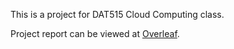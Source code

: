 This is a project for DAT515 Cloud Computing class.

Project report can be viewed at [Overleaf](https://www.overleaf.com/read/dzykcyxnhkpc).
